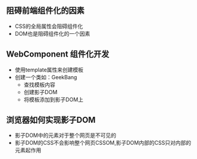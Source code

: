 ## 阻碍前端组件化的因素
- CSS的全局属性会阻碍组件化
- DOM也是阻碍组件化的一个因素

## WebComponent 组件化开发
- 使用template属性来创建模板
- 创建一个类如：GeekBang
  - 查找模板内容
  - 创建影子DOM
  - 将模板添加到影子DOM上


## 浏览器如何实现影子DOM
- 影子DOM中的元素对于整个网页是不可见的
- 影子DOM的CSS不会影响整个网页CSSOM,影子DOM内部的CSS只对内部的元素起作用